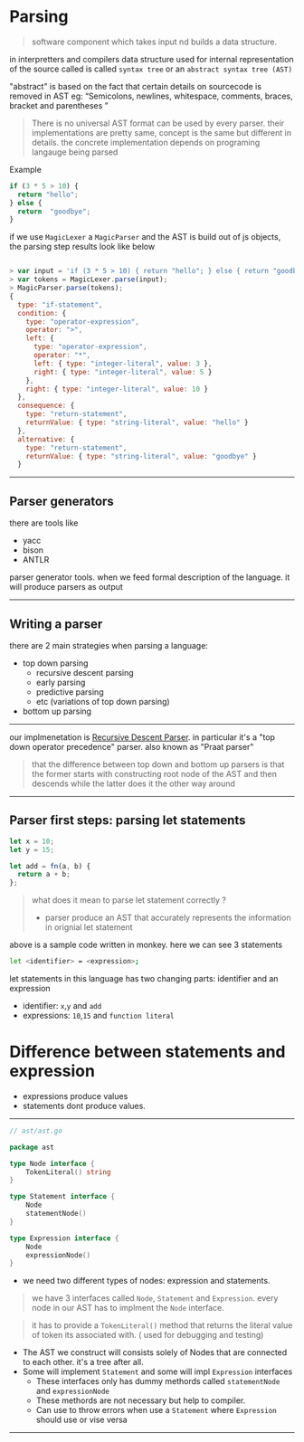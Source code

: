 # Parsing

> software component which takes input nd builds a data structure.

in interpretters and compilers data structure used for internal representation
of the source called is called `syntax tree` or an `abstract syntax tree (AST)`

"abstract" is based on the fact that certain details on sourcecode is removed in AST
eg: “Semicolons, newlines, whitespace, comments, braces, bracket and parentheses ”

> There is no universal AST format can be used by every parser. 
their implementations are pretty same, concept is the same
but different in details. the concrete implementation depends on 
programing langauge being parsed

Example

```js
if (3 * 5 > 10) {
  return "hello";
} else {
  return  "goodbye";
}
```

if we use `MagicLexer` a `MagicParser` and the AST is build out of js objects,
the parsing step results look like below
```js

> var input = 'if (3 * 5 > 10) { return "hello"; } else { return "goodbye"; }';
> var tokens = MagicLexer.parse(input);
> MagicParser.parse(tokens);
{
  type: "if-statement",
  condition: {
    type: "operator-expression",
    operator: ">",
    left: {
      type: "operator-expression",
      operator: "*",
      left: { type: "integer-literal", value: 3 },
      right: { type: "integer-literal", value: 5 }
    },
    right: { type: "integer-literal", value: 10 }
  },
  consequence: {
    type: "return-statement",
    returnValue: { type: "string-literal", value: "hello" }
  },
  alternative: {
    type: "return-statement",
    returnValue: { type: "string-literal", value: "goodbye" }
  }
```
----

## Parser generators

there are tools like

- yacc
- bison
- ANTLR 

parser generator tools. when we feed formal description of the language. 
it will produce parsers as output

---

## Writing a parser

there are 2 main strategies when parsing a language:

- top down parsing
  - recursive descent parsing
  - early parsing
  - predictive parsing
  - etc (variations of top down parsing)
- bottom up parsing


---

our implmenetation is [Recursive Descent Parser](https://en.wikipedia.org/wiki/Recursive_descent_parser). in particular
it's a "top down operator precedence" parser. also known as "Praat parser"


> that the difference between top down and bottom up parsers is that 
the former starts with constructing root node of the AST and then 
descends while the latter does it the other way around

---

## Parser first steps: parsing let statements

```js
let x = 10;
let y = 15;

let add = fn(a, b) {
  return a + b;
};
```


> what does it mean to parse let statement correctly ?
> - parser produce an AST that accurately represents the information in orignial let statement


above is a sample code written in monkey. here we can see 3 statements
```bash
let <identifier> = <expression>;
```
let statements in this language has two changing parts: identifier and an expression

- identifier: `x`,`y` and `add`
- expressions: `10`,`15` and `function literal`


Difference between statements and expression
====

- expressions produce values
- statements dont produce values. 


---

```go
// ast/ast.go

package ast

type Node interface {
    TokenLiteral() string
}

type Statement interface {
    Node
    statementNode()
}

type Expression interface {
    Node
    expressionNode()
}
```

- we need two different types of nodes: expression and statements.


> we have 3 interfaces called `Node`, `Statement` and `Expression`. every node in our
  AST has to implment the `Node` interface.

> it has to provide a `TokenLiteral()` method that returns the literal value of
  token its associated with. ( used for debugging and testing)


- The AST we construct will consists solely of Nodes that are connected to each other. 
it's a tree after all.
- Some will implement `Statement` and some will impl  `Expression` interfaces
  - These interfaces only has dummy methords called `statementNode` and `expressionNode`
  - These methords are not necessary  but help to compiler.
  - Can use to throw errors when use a `Statement` where `Expression` should use or vise versa

---


